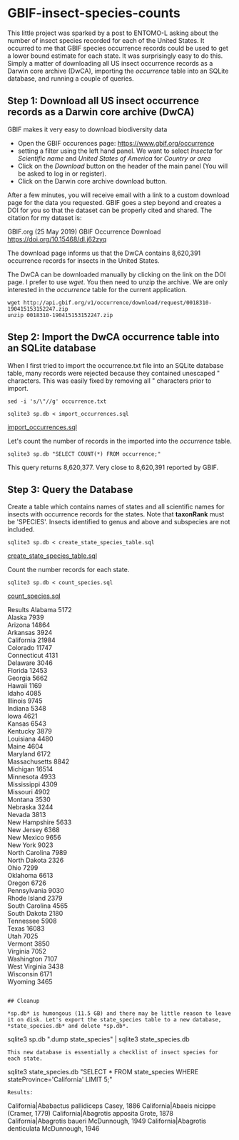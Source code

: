 # GBIF-insect-species-counts

This little project was sparked by a post to ENTOMO-L asking about the number of insect species recorded for each of the United States. It occurred to me that GBIF species occurrence records could be used to get a lower bound estimate for each state. It was surprisingly easy to do this. Simply a matter of downloading all US insect occurrence records as a Darwin core archive (DwCA), importing the *occurrence* table into an SQLite database, and running a couple of queries.

## Step 1: Download all US insect occurrence records as a Darwin core archive (DwCA)

GBIF makes it very easy to download biodiversity data
* Open the GBIF occurences page: https://www.gbif.org/occurrence
* setting a filter using the left hand panel. We want to select *Insecta* for *Scientific name* and *United States of America* for *Country or area*
* Click on the *Download* button on the header of the main panel (You will be asked to log in or register).
* Click on the Darwin core archive download button.

After a few minutes, you will receive email with a link to a custom download page for the data you requested. GBIF goes a
step beyond and creates a DOI for you so that the dataset can be properly cited and shared. The citation for my dataset is:

GBIF.org (25 May 2019) GBIF Occurrence Download https://doi.org/10.15468/dl.j62zyq

The download page informs us that the DwCA contains 8,620,391 occurrence records for insects in the United States.

The DwCA can be downloaded manually by clicking on the link on the DOI page. I prefer to use *wget*. You then need to unzip
the archive. We are only interested in the *occurrence* table for the current application.
```
wget http://api.gbif.org/v1/occurrence/download/request/0018310-190415153152247.zip
unzip 0018310-190415153152247.zip
```

## Step 2: Import the DwCA occurrence table into an SQLite database

When I first tried to import the occurrence.txt file into an SQLite database table, many records were rejected
because they contained unescaped " characters. This was easily fixed by removing all " characters prior to import.

```
sed -i 's/\"//g' occurrence.txt
```
```
sqlite3 sp.db < import_occurrences.sql
```
[import_occurrences.sql](import_occurrences.sql)

Let's count the number of records in the imported into the *occurrence* table.
```
sqlite3 sp.db "SELECT COUNT(*) FROM occurrence;"
```
This query returns 8,620,377. Very close to 8,620,391 reported by GBIF.

## Step 3: Query the Database

Create a table which contains names of states and all scientific names for insects with
occurrence records for the states. Note that **taxonRank** must be 'SPECIES'. Insects identified to genus and above 
and subspecies are not included.
```
sqlite3 sp.db < create_state_species_table.sql
```
[create_state_species_table.sql](create_state_species_table.sql)

Count the number records for each state.
```
sqlite3 sp.db < count_species.sql
```
[count_species.sql](count_species.sql)

Results
Alabama               5172           
Alaska                7939           
Arizona               14864          
Arkansas              3924           
California            21984          
Colorado              11747          
Connecticut           4131           
Delaware              3046           
Florida               12453          
Georgia               5662           
Hawaii                1169           
Idaho                 4085           
Illinois              9745           
Indiana               5348           
Iowa                  4621           
Kansas                6543           
Kentucky              3879           
Louisiana             4480           
Maine                 4604           
Maryland              6172           
Massachusetts         8842           
Michigan              16514          
Minnesota             4933           
Mississippi           4309           
Missouri              4902           
Montana               3530           
Nebraska              3244           
Nevada                3813           
New Hampshire         5633           
New Jersey            6368           
New Mexico            9656           
New York              9023           
North Carolina        7989           
North Dakota          2326           
Ohio                  7299           
Oklahoma              6613           
Oregon                6726           
Pennsylvania          9030           
Rhode Island          2379           
South Carolina        4565           
South Dakota          2180           
Tennessee             5908           
Texas                 16083          
Utah                  7025           
Vermont               3850           
Virginia              7052           
Washington            7107           
West Virginia         3438           
Wisconsin             6171           
Wyoming               3465 
```

## Cleanup

*sp.db* is humongous (11.5 GB) and there may be little reason to leave it on disk. Let's export the state_species table to a new database, *state_species.db* and delete *sp.db*.
```
sqlite3 sp.db ".dump state_species" | sqlite3 state_species.db
```
This new database is essentially a checklist of insect species for each state.
```
sqlite3 state_species.db "SELECT * FROM state_species WHERE stateProvince='California' LIMIT 5;"
```
Results:
```
California|Ababactus pallidiceps Casey, 1886
California|Abaeis nicippe (Cramer, 1779)
California|Abagrotis apposita Grote, 1878
California|Abagrotis baueri McDunnough, 1949
California|Abagrotis denticulata McDunnough, 1946
```
